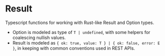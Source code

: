 # Result

Typescript functions for working with Rust-like Result and Option types.

- Option is modeled as type of `T | undefined`, with some helpers for coalescing nullish values.
- Result is modeled as `{ ok: true, value: T } | { ok: false, error: E }`, in keeping with common conventions used in REST APIs.
